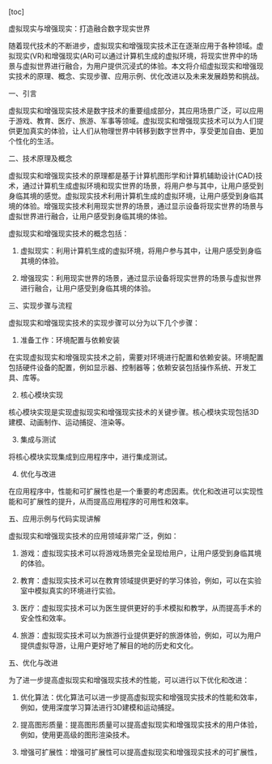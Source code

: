 
[toc]                    
                
                
虚拟现实与增强现实：打造融合数字现实世界

随着现代技术的不断进步，虚拟现实和增强现实技术正在逐渐应用于各种领域。虚拟现实(VR)和增强现实(AR)可以通过计算机生成的虚拟环境，将现实世界中的场景与虚拟世界进行融合，为用户提供沉浸式的体验。本文将介绍虚拟现实和增强现实技术的原理、概念、实现步骤、应用示例、优化改进以及未来发展趋势和挑战。

一、引言

虚拟现实和增强现实技术是数字技术的重要组成部分，其应用场景广泛，可以应用于游戏、教育、医疗、旅游、军事等领域。虚拟现实和增强现实技术可以为人们提供更加真实的体验，让人们从物理世界中转移到数字世界中，享受更加自由、更加个性化的生活。

二、技术原理及概念

虚拟现实和增强现实技术的原理都是基于计算机图形学和计算机辅助设计(CAD)技术，通过计算机生成虚拟环境和现实世界的场景，将用户参与其中，让用户感受到身临其境的感觉。虚拟现实技术利用计算机生成的虚拟环境，让用户感受到身临其境的体验。增强现实技术利用现实世界的场景，通过显示设备将现实世界的场景与虚拟世界进行融合，让用户感受到身临其境的体验。

虚拟现实和增强现实技术的概念包括：

1. 虚拟现实：利用计算机生成的虚拟环境，将用户参与其中，让用户感受到身临其境的体验。

2. 增强现实：利用现实世界的场景，通过显示设备将现实世界的场景与虚拟世界进行融合，让用户感受到身临其境的体验。

三、实现步骤与流程

虚拟现实和增强现实技术的实现步骤可以分为以下几个步骤：

1. 准备工作：环境配置与依赖安装

在实现虚拟现实和增强现实技术之前，需要对环境进行配置和依赖安装。环境配置包括硬件设备的配置，例如显示器、控制器等；依赖安装包括操作系统、开发工具、库等。

2. 核心模块实现

核心模块实现是实现虚拟现实和增强现实技术的关键步骤。核心模块实现包括3D建模、动画制作、运动捕捉、渲染等。

3. 集成与测试

将核心模块实现集成到应用程序中，进行集成测试。

4. 优化与改进

在应用程序中，性能和可扩展性也是一个重要的考虑因素。优化和改进可以实现性能和可扩展性的提升，从而提高应用程序的可用性和效率。

五、应用示例与代码实现讲解

虚拟现实和增强现实技术的应用领域非常广泛，例如：

1. 游戏：虚拟现实技术可以将游戏场景完全呈现给用户，让用户感受到身临其境的体验。

2. 教育：虚拟现实技术可以在教育领域提供更好的学习体验，例如，可以在实验室中模拟真实的环境进行实验。

3. 医疗：虚拟现实技术可以为医生提供更好的手术模拟和教学，从而提高手术的安全性和效率。

4. 旅游：虚拟现实技术可以为旅游行业提供更好的旅游体验，例如，可以为用户提供虚拟导游，让用户更好地了解目的地的历史和文化。

五、优化与改进

为了进一步提高虚拟现实和增强现实技术的性能，可以进行以下优化和改进：

1. 优化算法：优化算法可以进一步提高虚拟现实和增强现实技术的性能和效率，例如，使用深度学习算法进行3D建模和运动捕捉。

2. 提高图形质量：提高图形质量可以提高虚拟现实和增强现实技术的用户体验，例如，使用更高级的图形渲染技术。

3. 增强可扩展性：增强可扩展性可以提高虚拟现实和增强现实技术的可扩展性，

